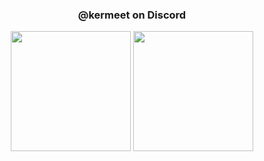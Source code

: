 <h3 align="center">@kermeet on Discord</h3>
<p align="center">
	<img src="https://github-readme-stats.vercel.app/api?username=krmeet&show_icons=true&theme=omni&hide_border=true" height="192px"/>
	<img src="https://github-readme-stats.vercel.app/api/top-langs/?username=krmeet&layout=compact&theme=omni&langs_count=10&hide_border=true" height="192px"/>
</p>
